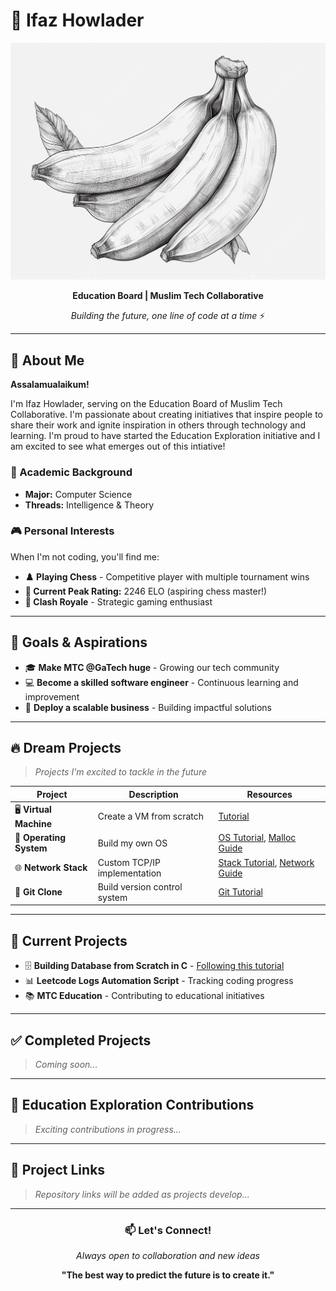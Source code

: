 # 🍌 Ifaz Howlader

<div align="center">

![Profile Image](image.png)

**Education Board | Muslim Tech Collaborative**

*Building the future, one line of code at a time* ⚡

</div>

---

## 🌟 About Me

**Assalamualaikum!** 

I'm Ifaz Howlader, serving on the Education Board of Muslim Tech Collaborative. I'm passionate about creating initiatives that inspire people to share their work and ignite inspiration in others through technology and learning. I'm proud to have started the Education Exploration initiative and I am excited to see what emerges out of this intiative!

### 🎯 Academic Background
- **Major:** Computer Science
- **Threads:** Intelligence & Theory

### 🎮 Personal Interests
When I'm not coding, you'll find me:
- **♟️ Playing Chess** - Competitive player with multiple tournament wins
- **👑 Current Peak Rating:** 2246 ELO (aspiring chess master!)
- **🏰 Clash Royale** - Strategic gaming enthusiast

---

## 🚀 Goals & Aspirations

- 🎓 **Make MTC @GaTech huge** - Growing our tech community
- 💻 **Become a skilled software engineer** - Continuous learning and improvement
- 🏢 **Deploy a scalable business** - Building impactful solutions

---

## 🔥 Dream Projects

> *Projects I'm excited to tackle in the future*

| Project | Description | Resources |
|---------|-------------|-----------|
| 🖥️ **Virtual Machine** | Create a VM from scratch | [Tutorial](https://www.jmeiners.com/lc3-vm/) |
| 🔧 **Operating System** | Build my own OS | [OS Tutorial](https://github.com/cfenollosa/os-tutorial), [Malloc Guide](https://danluu.com/malloc-tutorial/) |
| 🌐 **Network Stack** | Custom TCP/IP implementation | [Stack Tutorial](http://www.saminiir.com/lets-code-tcp-ip-stack-1-ethernet-arp/), [Network Guide](http://beej.us/guide/bgnet/) |
| 📝 **Git Clone** | Build version control system | [Git Tutorial](https://kushagra.dev/blog/build-git-learn-git/) |

---

## 🚧 Current Projects

- 🗄️ **Building Database from Scratch in C** - [Following this tutorial](https://cstack.github.io/db_tutorial/)
- 📊 **Leetcode Logs Automation Script** - Tracking coding progress
- 📚 **MTC Education** - Contributing to educational initiatives

---

## ✅ Completed Projects

> *Coming soon...*

---

## 🤝 Education Exploration Contributions

> *Exciting contributions in progress...*

---

## 🔗 Project Links

> *Repository links will be added as projects develop...*

---

<div align="center">

### 📫 Let's Connect!

*Always open to collaboration and new ideas*

**"The best way to predict the future is to create it."** 

</div>